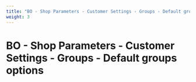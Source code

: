 ```yaml
---
title: "BO - Shop Parameters - Customer Settings - Groups - Default groups options"
weight: 3
---
```


# BO - Shop Parameters - Customer Settings - Groups - Default groups options
